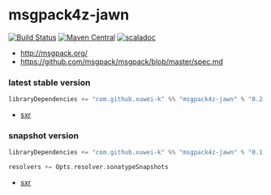 # msgpack4z-jawn

[![Build Status](https://secure.travis-ci.org/msgpack4z/msgpack4z-jawn.png?branch=master)](http://travis-ci.org/msgpack4z/msgpack4z-jawn)
[![Maven Central](https://maven-badges.herokuapp.com/maven-central/com.github.xuwei-k/msgpack4z-jawn_2.11/badge.svg)](https://maven-badges.herokuapp.com/maven-central/com.github.xuwei-k/msgpack4z-jawn_2.11)
[![scaladoc](http://javadoc-badge.appspot.com/com.github.xuwei-k/msgpack4z-jawn_2.11.svg?label=scaladoc)](http://javadoc-badge.appspot.com/com.github.xuwei-k/msgpack4z-jawn_2.11)

- <http://msgpack.org/>
- <https://github.com/msgpack/msgpack/blob/master/spec.md>

### latest stable version

```scala
libraryDependencies += "com.github.xuwei-k" %% "msgpack4z-jawn" % "0.2.0"
```

- [sxr](https://oss.sonatype.org/service/local/repositories/releases/archive/com/github/xuwei-k/msgpack4z-jawn_2.11/0.2.0/msgpack4z-jawn_2.11-0.2.0-sxr.jar/!/index.html)

### snapshot version

```scala
libraryDependencies += "com.github.xuwei-k" %% "msgpack4z-jawn" % "0.1.4-SNAPSHOT"

resolvers += Opts.resolver.sonatypeSnapshots
```

- [sxr](https://oss.sonatype.org/service/local/repositories/snapshots/archive/com/github/xuwei-k/msgpack4z-jawn_2.11/0.1.4-SNAPSHOT/msgpack4z-jawn_2.11-0.1.4-SNAPSHOT-sxr.jar/!/index.html)
